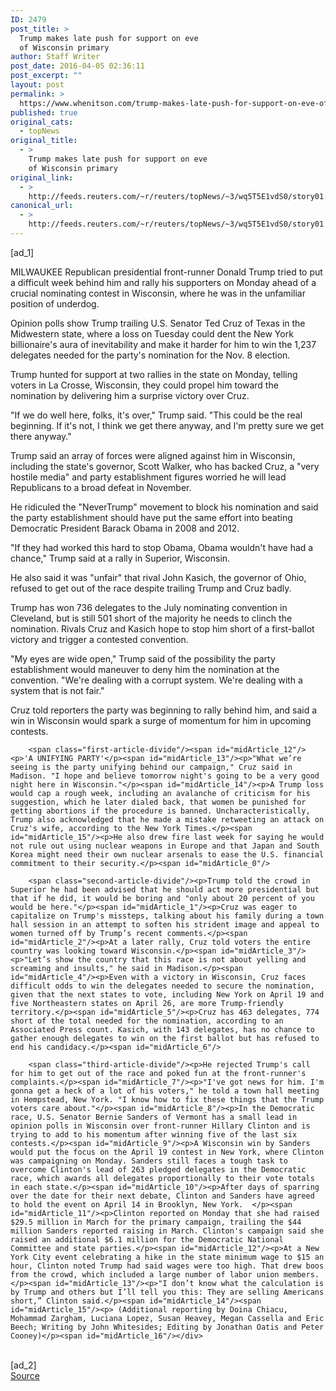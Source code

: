 ```yaml
---
ID: 2479
post_title: >
  Trump makes late push for support on eve
  of Wisconsin primary
author: Staff Writer
post_date: 2016-04-05 02:36:11
post_excerpt: ""
layout: post
permalink: >
  https://www.whenitson.com/trump-makes-late-push-for-support-on-eve-of-wisconsin-primary/
published: true
original_cats:
  - topNews
original_title:
  - >
    Trump makes late push for support on eve
    of Wisconsin primary
original_link:
  - >
    http://feeds.reuters.com/~r/reuters/topNews/~3/wq5T5E1vdS0/story01.htm
canonical_url:
  - >
    http://feeds.reuters.com/~r/reuters/topNews/~3/wq5T5E1vdS0/story01.htm
---
```

 [ad_1]
<br><div id="articleText">
<span id="midArticle_start"/>

<span id="midArticle_0"/><span class="focusParagraph" readability="5"><p><span class="articleLocation">MILWAUKEE</span> Republican presidential front-runner Donald Trump tried to put a difficult week behind him and rally his supporters on Monday ahead of a crucial nominating contest in Wisconsin, where he was in the unfamiliar position of underdog.</p></span><span id="midArticle_1"/><p>Opinion polls show Trump trailing U.S. Senator Ted Cruz of Texas in the Midwestern state, where a loss on Tuesday could dent the New York billionaire's aura of inevitability and make it harder for him to win the 1,237 delegates needed for the party's nomination for the Nov. 8 election.</p><span id="midArticle_2"/><p>Trump hunted for support at two rallies in the state on Monday, telling voters in La Crosse, Wisconsin, they could propel him toward the nomination by delivering him a surprise victory over Cruz.</p><span id="midArticle_3"/><p>"If we do well here, folks, it's over," Trump said. "This could be the real beginning. If it's not, I think we get there anyway, and I'm pretty sure we get there anyway."</p><span id="midArticle_4"/><p>Trump said an array of forces were aligned against him in Wisconsin, including the state's governor, Scott Walker, who has backed Cruz, a "very hostile media" and party establishment figures worried he will lead Republicans to a broad defeat in November.</p><span id="midArticle_5"/><p>He ridiculed the "NeverTrump" movement to block his nomination and said the party establishment should have put the same effort into beating Democratic President Barack Obama in 2008 and 2012.</p><span id="midArticle_6"/><p>"If they had worked this hard to stop Obama, Obama wouldn't have had a chance," Trump said at a rally in Superior, Wisconsin.</p><span id="midArticle_7"/><p>He also said it was "unfair" that rival John Kasich, the governor of Ohio, refused to get out of the race despite trailing Trump and Cruz badly.</p><span id="midArticle_8"/><p>Trump has won 736 delegates to the July nominating convention in Cleveland, but is still 501 short of the majority he needs to clinch the nomination. Rivals Cruz and Kasich hope to stop him short of a first-ballot victory and trigger a contested convention.</p><span id="midArticle_9"/><p>"My eyes are wide open," Trump said of the possibility the party establishment would maneuver to deny him the nomination at the convention. "We're dealing with a corrupt system. We're dealing with a system that is not fair."</p><span id="midArticle_10"/><p>Cruz told reporters the party was beginning to rally behind him, and said a win in Wisconsin would spark a surge of momentum for him in upcoming contests.</p><span id="midArticle_11"/>
        
        <span class="first-article-divide"/><span id="midArticle_12"/><p>'A UNIFYING PARTY'</p><span id="midArticle_13"/><p>"What we’re seeing is the party unifying behind our campaign," Cruz said in Madison. "I hope and believe tomorrow night's going to be a very good night here in Wisconsin."</p><span id="midArticle_14"/><p>A Trump loss would cap a rough week, including an avalanche of criticism for his suggestion, which he later dialed back, that women be punished for getting abortions if the procedure is banned. Uncharacteristically, Trump also acknowledged that he made a mistake retweeting an attack on Cruz's wife, according to the New York Times.</p><span id="midArticle_15"/><p>He also drew fire last week for saying he would not rule out using nuclear weapons in Europe and that Japan and South Korea might need their own nuclear arsenals to ease the U.S. financial commitment to their security.</p><span id="midArticle_0"/>
        
        <span class="second-article-divide"/><p>Trump told the crowd in Superior he had been advised that he should act more presidential but that if he did, it would be boring and "only about 20 percent of you would be here."</p><span id="midArticle_1"/><p>Cruz was eager to capitalize on Trump's missteps, talking about his family during a town hall session in an attempt to soften his strident image and appeal to women turned off by Trump’s recent comments.</p><span id="midArticle_2"/><p>At a later rally, Cruz told voters the entire country was looking toward Wisconsin.</p><span id="midArticle_3"/><p>"Let’s show the country that this race is not about yelling and screaming and insults," he said in Madison.</p><span id="midArticle_4"/><p>Even with a victory in Wisconsin, Cruz faces difficult odds to win the delegates needed to secure the nomination, given that the next states to vote, including New York on April 19 and five Northeastern states on April 26, are more Trump-friendly territory.</p><span id="midArticle_5"/><p>Cruz has 463 delegates, 774 short of the total needed for the nomination, according to an Associated Press count. Kasich, with 143 delegates, has no chance to gather enough delegates to win on the first ballot but has refused to end his candidacy.</p><span id="midArticle_6"/>
        
        <span class="third-article-divide"/><p>He rejected Trump's call for him to get out of the race and poked fun at the front-runner's complaints.</p><span id="midArticle_7"/><p>"I've got news for him. I'm gonna get a heck of a lot of his voters," he told a town hall meeting in Hempstead, New York. "I know how to fix these things that the Trump voters care about."</p><span id="midArticle_8"/><p>In the Democratic race, U.S. Senator Bernie Sanders of Vermont has a small lead in opinion polls in Wisconsin over front-runner Hillary Clinton and is trying to add to his momentum after winning five of the last six contests.</p><span id="midArticle_9"/><p>A Wisconsin win by Sanders would put the focus on the April 19 contest in New York, where Clinton was campaigning on Monday. Sanders still faces a tough task to overcome Clinton's lead of 263 pledged delegates in the Democratic race, which awards all delegates proportionally to their vote totals in each state.</p><span id="midArticle_10"/><p>After days of sparring over the date for their next debate, Clinton and Sanders have agreed to hold the event on April 14 in Brooklyn, New York.  </p><span id="midArticle_11"/><p>Clinton reported on Monday that she had raised $29.5 million in March for the primary campaign, trailing the $44 million Sanders reported raising in March. Clinton's campaign said she raised an additional $6.1 million for the Democratic National Committee and state parties.</p><span id="midArticle_12"/><p>At a New York City event celebrating a hike in the state minimum wage to $15 an hour, Clinton noted Trump had said wages were too high. That drew boos from the crowd, which included a large number of labor union members.</p><span id="midArticle_13"/><p>"I don’t know what the calculation is by Trump and others but I’ll tell you this: They are selling Americans short,” Clinton said.</p><span id="midArticle_14"/><span id="midArticle_15"/><p> (Additional reporting by Doina Chiacu, Mohammad Zargham, Luciana Lopez, Susan Heavey, Megan Cassella and Eric Beech; Writing by John Whitesides; Editing by Jonathan Oatis and Peter Cooney)</p><span id="midArticle_16"/></div>
<br>[ad_2]
<br><a href="http://feeds.reuters.com/~r/reuters/topNews/~3/wq5T5E1vdS0/story01.htm">Source </a>